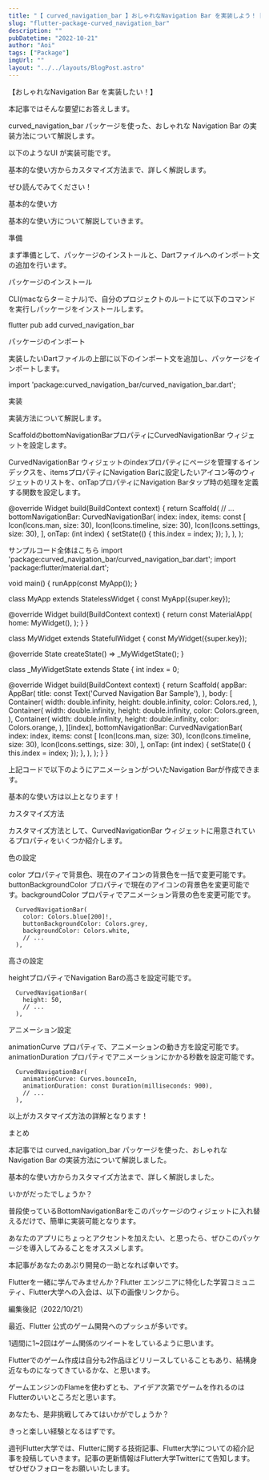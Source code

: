 ```yaml
---
title: "【 curved_navigation_bar 】おしゃれなNavigation Bar を実装しよう！【 Flutter 】"
slug: "flutter-package-curved_navigation_bar"
description: ""
pubDatetime: "2022-10-21"
author: "Aoi"
tags: ["Package"]
imgUrl: ""
layout: "../../layouts/BlogPost.astro"
---
```



【おしゃれなNavigation Bar を実装したい！】



本記事ではそんな要望にお答えします。



curved_navigation_bar パッケージを使った、おしゃれな Navigation Bar の実装方法について解説します。



以下のようなUI が実装可能です。







基本的な使い方からカスタマイズ方法まで、詳しく解説します。



ぜひ読んでみてください！



基本的な使い方



基本的な使い方について解説していきます。



準備



まず準備として、パッケージのインストールと、Dartファイルへのインポート文の追加を行います。



パッケージのインストール



CLI(macならターミナル)で、自分のプロジェクトのルートにて以下のコマンドを実行しパッケージをインストールします。



flutter pub add curved_navigation_bar



パッケージのインポート



実装したいDartファイルの上部に以下のインポート文を追加し、パッケージをインポートします。



import 'package:curved_navigation_bar/curved_navigation_bar.dart';



実装



実装方法について解説します。



ScaffoldのbottomNavigationBarプロパティにCurvedNavigationBar ウィジェットを設定します。



CurvedNavigationBar ウィジェットのindexプロパティにページを管理するインデックスを、itemsプロパティにNavigation Barに設定したいアイコン等のウィジェットのリストを、onTapプロパティにNavigation Barタップ時の処理を定義する関数を設定します。



  @override
  Widget build(BuildContext context) {
    return Scaffold(
      // ...
      bottomNavigationBar: CurvedNavigationBar(
        index: index,
        items: const <Widget>[
          Icon(Icons.man, size: 30),
          Icon(Icons.timeline, size: 30),
          Icon(Icons.settings, size: 30),
        ],
        onTap: (int index) {
          setState(() {
            this.index = index;
          });
        },
      ),
    );



サンプルコード全体はこちら
import 'package:curved_navigation_bar/curved_navigation_bar.dart';
import 'package:flutter/material.dart';

void main() {
  runApp(const MyApp());
}

class MyApp extends StatelessWidget {
  const MyApp({super.key});

  @override
  Widget build(BuildContext context) {
    return const MaterialApp(
      home: MyWidget(),
    );
  }
}

class MyWidget extends StatefulWidget {
  const MyWidget({super.key});

  @override
  State<MyWidget> createState() => _MyWidgetState();
}

class _MyWidgetState extends State<MyWidget> {
  int index = 0;

  @override
  Widget build(BuildContext context) {
    return Scaffold(
      appBar: AppBar(
        title: const Text('Curved Navigation Bar Sample'),
      ),
      body: <Widget>[
        Container(
          width: double.infinity,
          height: double.infinity,
          color: Colors.red,
        ),
        Container(
          width: double.infinity,
          height: double.infinity,
          color: Colors.green,
        ),
        Container(
          width: double.infinity,
          height: double.infinity,
          color: Colors.orange,
        ),
      ][index],
      bottomNavigationBar: CurvedNavigationBar(
        index: index,
        items: const <Widget>[
          Icon(Icons.man, size: 30),
          Icon(Icons.timeline, size: 30),
          Icon(Icons.settings, size: 30),
        ],
        onTap: (int index) {
          setState(() {
            this.index = index;
          });
        },
      ),
    );
  }
}





上記コードで以下のようにアニメーションがついたNavigation Barが作成できます。







基本的な使い方は以上となります！



カスタマイズ方法



カスタマイズ方法として、CurvedNavigationBar ウィジェットに用意されているプロパティをいくつか紹介します。



色の設定



color プロパティで背景色、現在のアイコンの背景色を一括で変更可能です。buttonBackgroundColor プロパティで現在のアイコンの背景色を変更可能です。backgroundColor プロパティでアニメーション背景の色を変更可能です。



      CurvedNavigationBar(
        color: Colors.blue[200]!,
        buttonBackgroundColor: Colors.grey,
        backgroundColor: Colors.white,
        // ...
      ),







高さの設定



heightプロパティでNavigation Barの高さを設定可能です。



      CurvedNavigationBar(
        height: 50,
        // ...
      ),



アニメーション設定



animationCurve プロパティで、アニメーションの動き方を設定可能です。animationDuration プロパティでアニメーションにかかる秒数を設定可能です。



      CurvedNavigationBar(
        animationCurve: Curves.bounceIn,
        animationDuration: const Duration(milliseconds: 900),
        // ...
      ),



以上がカスタマイズ方法の詳解となります！



まとめ



本記事では curved_navigation_bar パッケージを使った、おしゃれな Navigation Bar の実装方法について解説しました。



基本的な使い方からカスタマイズ方法まで、詳しく解説しました。



いかがだったでしょうか？



普段使っているBottomNavigationBarをこのパッケージのウィジェットに入れ替えるだけで、簡単に実装可能となります。



あなたのアプリにちょっとアクセントを加えたい、と思ったら、ぜひこのパッケージを導入してみることをオススメします。



本記事があなたのあぷり開発の一助となれば幸いです。




Flutterを一緒に学んでみませんか？Flutter エンジニアに特化した学習コミュニティ、Flutter大学への入会は、以下の画像リンクから。










編集後記（2022/10/21）




最近、Flutter 公式のゲーム開発へのプッシュが多いです。



1週間に1~2回はゲーム関係のツイートをしているように思います。



Flutterでのゲーム作成は自分も2作品ほどリリースしていることもあり、結構身近なものになってきているかな、と思います。



ゲームエンジンのFlameを使わずとも、アイデア次第でゲームを作れるのはFlutterのいいところだと思います。



あなたも、是非挑戦してみてはいかがでしょうか？



きっと楽しい経験となるはずです。





週刊Flutter大学では、Flutterに関する技術記事、Flutter大学についての紹介記事を投稿していきます。記事の更新情報はFlutter大学Twitterにて告知します。ぜひぜひフォローをお願いいたします。


